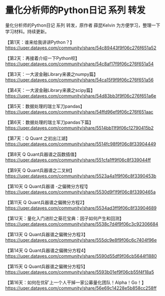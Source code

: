 # 量化分析师的Python日记 系列 转发

量化分析师的Python日记 系列 转发，原作者  薛昆Kelvin
为方便学习，整理一下学习材料。持续更新。

【第1天：谁来给我讲讲Python？】
https://uqer.datayes.com/community/share/54c89443f9f06c276f651a52

【第2天：再接着介绍一下Python呗】
https://uqer.datayes.com/community/share/54c8af17f9f06c276f651a54

【第3天：一大波金融Library来袭之numpy篇】
https://uqer.datayes.com/community/share/54ca15f9f9f06c276f651a56

【第4天：一大波金融Library来袭之scipy篇】
https://uqer.datayes.com/community/share/54d83bb3f9f06c276f651a6e

【第5天：数据处理的瑞士军刀pandas】
https://uqer.datayes.com/community/share/54ffd96ef9f06c276f651aac

【第6天：数据处理的瑞士军刀pandas下篇】
https://uqer.datayes.com/community/share/5514bb11f9f06c12790415b2

【第7天：Q Quant 之初出江湖】
https://uqer.datayes.com/community/share/5514fc98f9f06c8f33904449

【第8天 Q Quant兵器谱之函数插值】
https://uqer.datayes.com/community/share/551cfa1ff9f06c8f339044ff

【第9天 Q Quant兵器谱之二叉树】
https://uqer.datayes.com/community/share/5523a4a1f9f06c8f3390453b

【第10天 Q Quant兵器谱 -之偏微分方程1】
https://uqer.datayes.com/community/share/5530d9f1f9f06c8f3390465a

【第11天 Q Quant兵器谱之偏微分方程2】
https://uqer.datayes.com/community/share/5534ad3ff9f06c8f33904689

【第12天：量化入门进阶之葵花宝典：因子如何产生和回测】
https://uqer.datayes.com/community/share/5538c7d4f9f06c3c92306684

【第13天 Q Quant兵器谱之偏微分方程3】
https://uqer.datayes.com/community/share/555dc9e8f9f06c6c7404f96e

【第14天 Q Quant兵器谱之偏微分方程4】
https://uqer.datayes.com/community/share/5590d55df9f06cb5644f1880

【第15天 Q Quant兵器谱之偏微分方程5】
https://uqer.datayes.com/community/share/5593b01ef9f06cb55f4f18a5

【第16天：如何在优矿上一个人干掉一家公募量化团队！Alpha！Go！】
https://uqer.datayes.com/community/share/56e69c14228e5b858cc258ff
